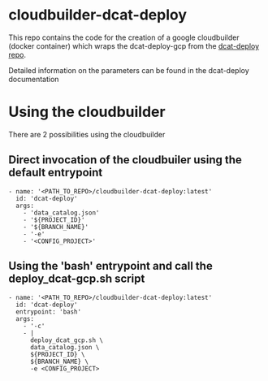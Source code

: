 # cloudbuilder-dcat-deploy

This repo contains the code for the creation of a google cloudbuilder (docker container) which wraps the dcat-deploy-gcp from the  [dcat-deploy repo](https://github.com/vwt-digital/dcat-deploy).

Detailed information on the parameters can be found in the dcat-deploy documentation

# Using the cloudbuilder
There are 2 possibilities using the cloudbuilder

## Direct invocation of the cloudbuiler using the default entrypoint
    - name: '<PATH_TO_REPO>/cloudbuilder-dcat-deploy:latest'
      id: 'dcat-deploy'
      args:
        - 'data_catalog.json'
        - '${PROJECT_ID}'
        - '${BRANCH_NAME}'
        - '-e'
        - '<CONFIG_PROJECT>'

## Using the 'bash'  entrypoint and call the deploy_dcat-gcp.sh script
    - name: '<PATH_TO_REPO>/cloudbuilder-dcat-deploy:latest'    
      id: 'dcat-deploy'
      entrypoint: 'bash'
      args:
        - '-c'
        - |
          deploy_dcat_gcp.sh \
          data_catalog.json \
          ${PROJECT_ID} \
          ${BRANCH_NAME} \
          -e <CONFIG_PROJECT>
